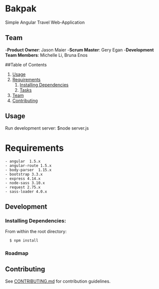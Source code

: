# Bakpak 

Simple Angular Travel Web-Application

## Team

-__Product Owner__: Jason Maier
-__Scrum Master__: Gery Egan
-__Development Team Members__: Michelle Li, Bruna Enos 

##Table of Contents

1. [Usage](#Usage)
1. [Requirements](#development)
	1. [Installing Dependencies](#installing-dependencies)
	1. [Tasks](#tasks)
1. [Team](#team)
1. [Contributing](#contributing)

## Usage

Run development server: $node server.js

# Requirements

    - angular  1.5.x
    - angular-route 1.5.x
    - body-parser  1.15.x
    - bootstrap 3.3.x
    - express 4.14.x
    - node-sass 3.10.x
    - request 2.75.x
    - sass-loader 4.0.x


## Development

### Installing Dependencies:

From within the root directory:

```sh
  $ npm install
```
### Roadmap

## Contributing

See [CONTRIBUTING.md](CONTRIBUTING.md) for contribution guidelines.